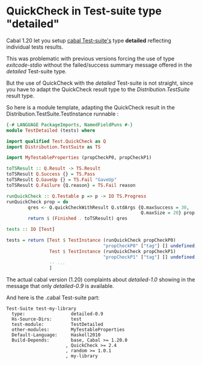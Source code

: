 # QuickCheck in Test-suite type "detailed"

Cabal 1.20 let you setup  [cabal Test-suite's](https://www.haskell.org/cabal/users-guide/developing-packages.html#test-suites) type **detailed** reflecting individual tests results.

This was problematic with previous versions forcing the use of type *exitcode-stdio* without the failed/success summary message offered in the *detailed* Test-suite type.

But the use of QuickCheck with the *detailed* Test-suite is not straight, since you have to adapt the QuickCheck result type to the *Distribution.TestSuite* result type.

So here is a module template, adapting the QuickCheck result in the Distribution.TestSuite.TestInstance runnable :

```haskell
{-# LANGUAGE PackageImports, NamedFieldPuns #-}
module TestDetailed (tests) where

import qualified Test.QuickCheck as Q
import Distribution.TestSuite as TS

import MyTestableProperties (propCheckP0, propCheckP1)

toTSResult :: Q.Result -> TS.Result
toTSResult Q.Success {} = TS.Pass
toTSResult Q.GaveUp {} = TS.Fail "GaveUp"
toTSResult Q.Failure {Q.reason} = TS.Fail reason

runQuickCheck :: Q.Testable p => p -> IO TS.Progress
runQuickCheck prop = do
        qres <- Q.quickCheckWithResult Q.stdArgs {Q.maxSuccess = 30, 
                                                  Q.maxSize = 20} prop
        return $ (Finished . toTSResult) qres

tests :: IO [Test]

tests = return [Test $ TestInstance (runQuickCheck propCheckP0) 
                                    "propCheckP0" ["tag"] [] undefined,
                Test $ TestInstance (runQuickCheck propCheckP1) 
                                    "propCheckP1" ["tag"] [] undefined
                -- ...
                ]

```

The actual cabal version (1.20) complaints about *detailed-1.0* showing in the message that only *detailed-0.9* is available.

And here is the .cabal Test-suite part:

```
Test-Suite test-my-library
  type:                 detailed-0.9
  Hs-Source-Dirs:       test
  test-module:          TestDetailed
  other-modules:        MyTestableProperties
  Default-Language:     Haskell2010
  Build-Depends:        base, Cabal >= 1.20.0
                      , QuickCheck >= 2.4
                      , random >= 1.0.1
                      , my-library

```

